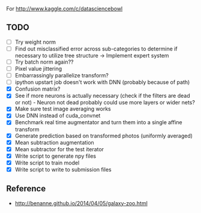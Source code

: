 For http://www.kaggle.com/c/datasciencebowl

## TODO

- [ ] Try weight norm
- [ ] Find out misclassified error across sub-categories to determine if necessary to utilize tree structure -> Implement expert system
- [ ] Try batch norm again??
- [ ] Pixel value jittering
- [ ] Embarrassingly parallelize transform?
- [ ] ipython upstart job doesn't work with DNN (probably because of path)
- [X] Confusion matrix?
- [X] See if more neurons is actually necessary (check if the filters are dead or not) - Neuron not dead probably could use more layers or wider nets?
- [X] Make sure test image averaging works
- [X] Use DNN instead of cuda_convnet
- [x] Benchmark real time augmentator and turn them into a single affine transform
- [x] Generate prediction based on transformed photos (uniformly averaged)
- [x] Mean subtraction augmentation
- [x] Mean subtractor for the test iterator
- [x] Write script to generate npy files
- [x] Write script to train model
- [x] Write script to write to submission files

## Reference

- http://benanne.github.io/2014/04/05/galaxy-zoo.html
